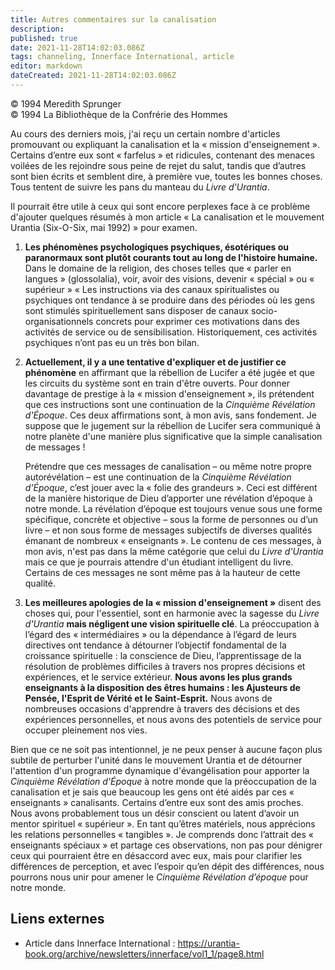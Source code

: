 ```yaml
---
title: Autres commentaires sur la canalisation
description: 
published: true
date: 2021-11-28T14:02:03.086Z
tags: channeling, Innerface International, article
editor: markdown
dateCreated: 2021-11-28T14:02:03.086Z
---
```


<p class="v-card v-sheet theme--light gray lighten-3 px-2">© 1994 Meredith Sprunger<br>© 1994 La Bibliothèque de la Confrérie des Hommes</p>


Au cours des derniers mois, j'ai reçu un certain nombre d'articles promouvant ou expliquant la canalisation et la « mission d'enseignement ». Certains d’entre eux sont « farfelus » et ridicules, contenant des menaces voilées de les rejoindre sous peine de rejet du salut, tandis que d’autres sont bien écrits et semblent dire, à première vue, toutes les bonnes choses. Tous tentent de suivre les pans du manteau du *Livre d'Urantia*.

Il pourrait être utile à ceux qui sont encore perplexes face à ce problème d'ajouter quelques résumés à mon article « La canalisation et le mouvement Urantia (Six-O-Six, mai 1992) » pour examen.

1. **Les phénomènes psychologiques psychiques, ésotériques ou paranormaux sont plutôt courants tout au long de l'histoire humaine.** Dans le domaine de la religion, des choses telles que « parler en langues » (glossolalia), voir, avoir des visions, devenir « spécial » ou « supérieur » « Les instructions via des canaux spiritualistes ou psychiques ont tendance à se produire dans des périodes où les gens sont stimulés spirituellement sans disposer de canaux socio-organisationnels concrets pour exprimer ces motivations dans des activités de service ou de sensibilisation. Historiquement, ces activités psychiques n’ont pas eu un très bon bilan.

2. **Actuellement, il y a une tentative d'expliquer et de justifier ce phénomène** en affirmant que la rébellion de Lucifer a été jugée et que les circuits du système sont en train d'être ouverts. Pour donner davantage de prestige à la « mission d'enseignement », ils prétendent que ces instructions sont une continuation de la *Cinquième Révélation d'Époque*. Ces deux affirmations sont, à mon avis, sans fondement. Je suppose que le jugement sur la rébellion de Lucifer sera communiqué à notre planète d'une manière plus significative que la simple canalisation de messages !

    Prétendre que ces messages de canalisation – ou même notre propre autorévélation – est une continuation de la *Cinquième Révélation d’Époque*, c’est jouer avec la « folie des grandeurs ». Ceci est différent de la manière historique de Dieu d’apporter une révélation d’époque à notre monde. La révélation d’époque est toujours venue sous une forme spécifique, concrète et objective – sous la forme de personnes ou d’un livre – et non sous forme de messages subjectifs de diverses qualités émanant de nombreux « enseignants ». Le contenu de ces messages, à mon avis, n'est pas dans la même catégorie que celui du *Livre d'Urantia* mais ce que je pourrais attendre d'un étudiant intelligent du livre. Certains de ces messages ne sont même pas à la hauteur de cette qualité.

3. **Les meilleures apologies de la « mission d'enseignement »** disent des choses qui, pour l'essentiel, sont en harmonie avec la sagesse du *Livre d'Urantia* **mais négligent une vision spirituelle clé**. La préoccupation à l’égard des « intermédiaires » ou la dépendance à l’égard de leurs directives ont tendance à détourner l’objectif fondamental de la croissance spirituelle : la conscience de Dieu, l’apprentissage de la résolution de problèmes difficiles à travers nos propres décisions et expériences, et le service extérieur. **Nous avons les plus grands enseignants à la disposition des êtres humains : les Ajusteurs de Pensée, l'Esprit de Vérité et le Saint-Esprit.** Nous avons de nombreuses occasions d'apprendre à travers des décisions et des expériences personnelles, et nous avons des potentiels de service pour occuper pleinement nos vies.

Bien que ce ne soit pas intentionnel, je ne peux penser à aucune façon plus subtile de perturber l'unité dans le mouvement Urantia et de détourner l'attention d'un programme dynamique d'évangélisation pour apporter la *Cinquième Révélation d'Époque* à notre monde que la préoccupation de la canalisation et je sais que beaucoup les gens ont été aidés par ces « enseignants » canalisants. Certains d’entre eux sont des amis proches. Nous avons probablement tous un désir conscient ou latent d’avoir un mentor spirituel « supérieur ». En tant qu’êtres matériels, nous apprécions les relations personnelles « tangibles ». Je comprends donc l’attrait des « enseignants spéciaux » et partage ces observations, non pas pour dénigrer ceux qui pourraient être en désaccord avec eux, mais pour clarifier les différences de perception, et avec l’espoir qu’en dépit des différences, nous pourrons nous unir pour amener le *Cinquième Révélation d’époque* pour notre monde.

## Liens externes

* Article dans Innerface International : https://urantia-book.org/archive/newsletters/innerface/vol1_1/page8.html

